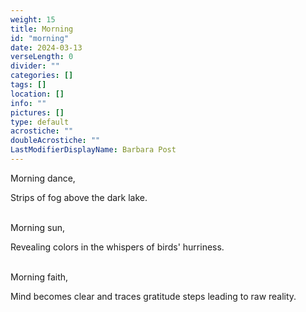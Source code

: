 ```yaml
---
weight: 15
title: Morning
id: "morning"
date: 2024-03-13
verseLength: 0
divider: ""
categories: []
tags: []
location: []
info: ""
pictures: []
type: default
acrostiche: ""
doubleAcrostiche: ""
LastModifierDisplayName: Barbara Post
---
```

Morning dance,

Strips of fog above the dark lake.

 \
Morning sun,

Revealing colors in the whispers of birds' hurriness.

 \
Morning faith,

Mind becomes clear and traces gratitude steps leading to raw reality.